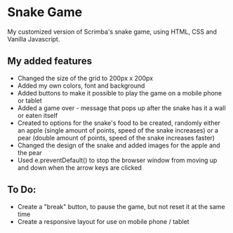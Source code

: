 # Snake Game
My customized version of Scrimba's snake game, using HTML, CSS and Vanilla Javascript.

## My added features
- Changed the size of the grid to 200px x 200px
- Added my own colors, font and background
- Added buttons to make it possible to play the game on a mobile phone or tablet
- Added a game over - message that pops up after the snake has it a wall or eaten itself
- Created to options for the snake's food to be created, randomly either an apple (single amount of points, speed of the snake increases) or a pear (double amount of points, speed of the snake increases faster)
- Changed the design of the snake and added images for the apple and the pear
- Used e.preventDefault() to stop the browser window from moving up and down when the arrow keys are clicked

## To Do:
- Create a "break" button, to pause the game, but not reset it at the same time
- Create a responsive layout for use on mobile phone / tablet
